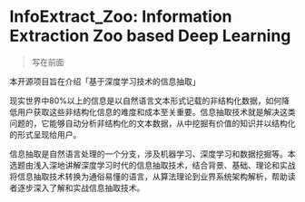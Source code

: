 # InfoExtract_Zoo: Information Extraction Zoo based Deep Learning 


> 写在前面

本开源项目旨在介绍「基于深度学习技术的信息抽取」



现实世界中80%以上的信息是以自然语言文本形式记载的非结构化数据，如何降低用户获取这些非结构化信息的难度和成本至关重要。信息抽取技术就是解决这类问题的，它能够自动分析非结构化的文本数据，从中挖掘有价值的知识并以结构化的形式呈现给用户。

信息抽取是自然语言处理的一个分支，涉及机器学习、深度学习和数据挖掘等。本选题由浅入深地讲解深度学习时代的信息抽取技术，结合背景、基础、理论和实战将信息抽取技术转换为通俗易懂的语言，从算法理论到业界系统架构解析，帮助读者逐步深入了解和实战信息抽取技术。



